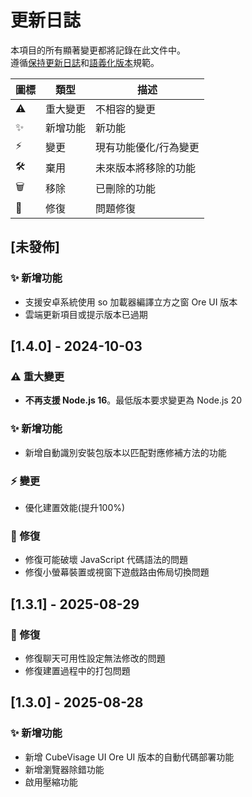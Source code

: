 # 更新日誌  
本項目的所有顯著變更都將記錄在此文件中。  
遵循[保持更新日誌](https://keepachangelog.com/)和[語義化版本](https://semver.org/)規範。

| 圖標 | 類型              | 描述 |
|------|-------------------|-------------|
| ⚠️  | 重大變更         | 不相容的變更 |
| ✨  | 新增功能         | 新功能 |
| ⚡  | 變更             | 現有功能優化/行為變更 |
| 🛠️  | 棄用             | 未來版本將移除的功能 |
| 🗑️  | 移除             | 已刪除的功能 |
| 🐛  | 修復             | 問題修復 |

## [未發佈]
### ✨ 新增功能

- 支援安卓系統使用 so 加載器編譯立方之窗 Ore UI 版本
- 雲端更新項目或提示版本已過期

## [1.4.0] - 2024-10-03  
### ⚠️ 重大變更  
- **不再支援 Node.js 16**。最低版本要求變更為 Node.js 20  

### ✨ 新增功能
- 新增自動識別安裝包版本以匹配對應修補方法的功能

### ⚡ 變更
- 優化建置效能(提升100%)

### 🐛 修復
- 修復可能破壞 JavaScript 代碼語法的問題
- 修復小螢幕裝置或視窗下遊戲路由佈局切換問題

## [1.3.1] - 2025-08-29  
### 🐛 修復  
- 修復聊天可用性設定無法修改的問題
- 修復建置過程中的打包問題

## [1.3.0] - 2025-08-28  
### ✨ 新增功能  
- 新增 CubeVisage UI Ore UI 版本的自動代碼部署功能
- 新增瀏覽器除錯功能
- 啟用壓縮功能